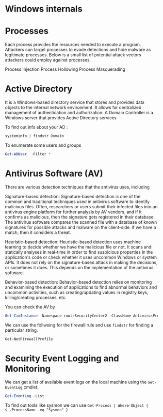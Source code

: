 # Windows internals
# Processes
Each process provides the resources needed to execute a program.
Attackers can target processes to evade detections and hide malware as legitimate processes. Below is a small list of potential attack vectors attackers could employ against processes,

Process Injection 
Process Hollowing 
Process Masquerading 


# Active Directory

It is a Windows-based directory service that stores and provides data objects to the internal network environment. It allows for centralized management of authentication and authorization. 
A Domain Controller is a Windows server that provides Active Directory services 

To find out info about your AD :

```powershell
systeminfo | findstr Domain
```

To enumerate some users and groups
```ps1
Get-ADUser  -Filter *
```

# Antivirus Software (AV)

There are various detection techniques that the antivirus uses, including

Signature-based detection: Signature-based detection is one of the common and traditional techniques used in antivirus software to identify malicious files. Often, researchers or users submit their infected files into an antivirus engine platform for further analysis by AV vendors, and if it confirms as malicious, then the signature gets registered in their database. The antivirus software compares the scanned file with a database of known signatures for possible attacks and malware on the client-side. If we have a match, then it considers a threat.

Heuristic-based detection: Heuristic-based detection uses machine learning to decide whether we have the malicious file or not. It scans and statically analyses in real-time in order to find suspicious properties in the application's code or check whether it uses uncommon Windows or system APIs. It does not rely on the signature-based attack in making the decisions, or sometimes it does. This depends on the implementation of the antivirus software.

Behavior-based detection: Behavior-based detection relies on monitoring and examining the execution of applications to find abnormal behaviors and uncommon activities, such as creating/updating values in registry keys, killing/creating processes, etc.


You can check the AV by

```ps1
Get-CimInstance -Namespace root/SecurityCenter2 -ClassName AntivirusProduct
```

We can use the follwoing for the firewall rule and use ```findstr``` for finding a particular string.

```ps1
Get-NetFirewallProfile
```

# Security Event Logging and Monitoring

We can get a list of available event logs on the local machine using the `Get-EventLog` cmdlet.
```ps1
Get-EventLog -List
```

To find out tools like sysmon we can use `Get-Process | Where-Object { $_.ProcessName -eq "Sysmon" }`




















